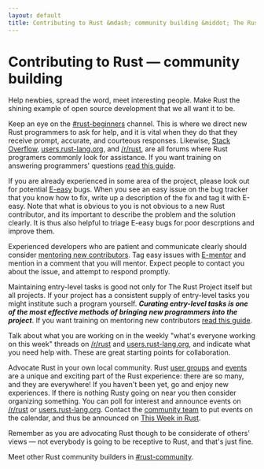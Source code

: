 ```yaml
---
layout: default
title: Contributing to Rust &mdash; community building &middot; The Rust Programming Language
---
```


# Contributing to Rust &mdash; community building

Help newbies, spread the word, meet interesting people. Make Rust the
shining example of open source development that we all want it to be.

Keep an eye on the [#rust-beginners] channel. This is where we direct
new Rust programmers to ask for help, and it is vital when they do
that they receive prompt, accurate, and courteous responses. Likewise,
[Stack Overflow], [users.rust-lang.org], and [/r/rust], are all forums
where Rust programers commonly look for assistance. If you want
training on answering programmers' questions [read this
guide][helpful].

If you are already experienced in some area of the project, please
look out for potential [E-easy] bugs. When you see an
easy issue on the bug tracker that you know how to fix, write up a
description of the fix and tag it with E-easy. Note that what is
obvious to you is not obvious to a new Rust contributor, and its
important to describe the problem and the solution clearly. It is
thus also helpful to triage E-easy bugs for poor descrptions and
improve them.

Experienced developers who are patient and communicate clearly should
consider [mentoring new contributors][mentor]. Tag easy issues with
[E-mentor] and mention in a comment that you will mentor. Expect people
to contact you about the issue, and attempt to respond promptly.

Maintaining entry-level tasks is good not only for The Rust Project
itself but all projects. If your project has a consistent supply of
entry-level tasks you might institute such a program
yourself. ***Curating entry-level tasks is one of the most effective
methods of bringing new programmers into the project***. If you want
training on mentoring new contributors [read this
guide][mentor-guide].

Talk about what you are working on in the weekly "what's everyone
working on this week" threads on [/r/rust] and [users.rust-lang.org],
and indicate what you need help with. These are great starting points
for collaboration.

Advocate Rust in your own local community. Rust [user groups] and [events]
are a unique and exciting part of the Rust experience: there are so
many, and they are everywhere! If you haven't been yet, go and enjoy
new experiences. If there is nothing Rusty going on near you then
consider organizing something. You can poll for interest and announce
events on [/r/rust] or [users.rust-lang.org]. Contact the [community
team] to put events on the calendar, and thus be announced on [This
Week in Rust].

Remember as you are advocating Rust though to be considerate of
others' views &mdash; not everybody is going to be receptive to Rust, and
that's just fine.

Meet other Rust community builders in [#rust-community].

<!--
Other ideas:
TWIR, podcasts.

experience reports
conf talks

Conduct training on Rust. (link to training material).
-->

[#rust-beginners]: https://client00.chat.mibbit.com/?server=irc.mozilla.org&channel=%23rust-beginners
[#rust-community]: https://client00.chat.mibbit.com/?server=irc.mozilla.org&channel=%23rust-community
[/r/rust]: https://reddit.com/r/rust
[E-easy]: https://github.com/rust-lang/rust/issues?q=is%3Aopen+is%3Aissue+label%3AE-easy
[E-mentor]: https://github.com/rust-lang/rust/issues?q=is%3Aopen+is%3Aissue+label%3AE-easy+label%3AE-mentor
[Stack Overflow]: http://stackoverflow.com/questions/tagged/rust
[This Week in Rust]: http://www.this-week-in-rust.org
[community team]: https://www.rust-lang.org/team.html#Community
[events]: https://www.google.com/calendar/embed?src=apd9vmbc22egenmtu5l6c5jbfc@group.calendar.google.com
[helpful]: http://blogs.msmvps.com/jonskeet/2009/02/17/answering-technical-questions-helpfully/
[mentor]: https://users.rust-lang.org/t/mentoring-newcomers-to-the-rust-ecosystem/3088
[mentor-guide]: http://manishearth.github.io/blog/2016/01/03/making-your-open-source-project-newcomer-friendly/
[user groups]: user-groups.html
[users.rust-lang.org]: https://users.rust-lang.org
